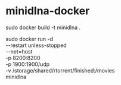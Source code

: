 # minidlna-docker

sudo docker build -t minidlna .

sudo docker run -d  \
  --restart unless-stopped \
  --net=host \
  -p 8200:8200 \
  -p 1900:1900/udp \
  -v /storage/shared/rtorrent/finished:/movies \
  minidlna
